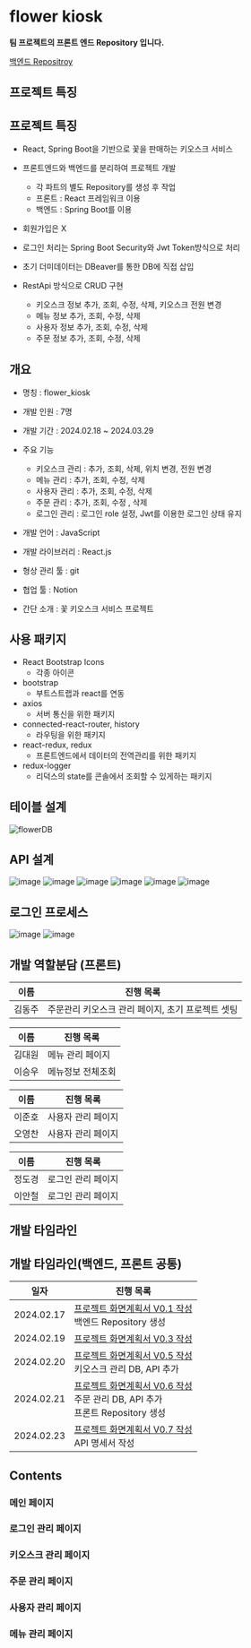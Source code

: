 # flower kiosk

**팀 프로젝트의 프론트 엔드 Repository 입니다.**

[백엔드 Repositroy](https://github.com/acornkiosk/Flower_back)

## 프로젝트 특징

## 프로젝트 특징

* React, Spring Boot을 기반으로 꽃을 판매하는 키오스크 서비스
    
* 프론트엔드와 백엔드를 분리하여 프로젝트 개발
    * 각 파트의 별도 Repository를 생성 후 작업
    * 프론트 : React 프레임워크 이용
    * 백엔드 : Spring Boot를 이용

* 회원가입은 X

* 로그인 처리는 Spring Boot Security와 Jwt Token방식으로 처리

* 초기 더미데이터는 DBeaver를 통한 DB에 직접 삽입
  
* RestApi 방식으로 CRUD 구현
    * 키오스크 정보 추가, 조회, 수정, 삭제, 키오스크 전원 변경   
    * 메뉴 정보 추가, 조회, 수정, 삭제
    * 사용자 정보 추가, 조회, 수정, 삭제
    * 주문 정보 추가, 조회, 수정, 삭제

## 개요

* 명칭 : flower_kiosk

* 개발 인원 : 7명

* 개발 기간 : 2024.02.18 ~ 2024.03.29

* 주요 기능 
	* 키오스크 관리 : 추가, 조회, 삭제, 위치 변경, 전원 변경
	* 메뉴 관리 : 추가, 조회, 수정, 삭제
	* 사용자 관리 : 추가, 조회, 수정, 삭제 
	* 주문 관리 : 추가, 조회, 수정 , 삭제
	* 로그인 관리 : 로그인 role 설정, Jwt를 이용한 로그인 상태 유지

* 개발 언어 : JavaScript

* 개발 라이브러리 : React.js

* 형상 관리 툴 : git

* 협업 툴 : Notion 
* 간단 소개 : 꽃 키오스크 서비스 프로젝트
## 사용 패키지

* React Bootstrap Icons
  * 각종 아이콘
* bootstrap
  * 부트스트랩과 react를 연동
* axios
  * 서버 통신을 위한 패키지
* connected-react-router, history
  * 라우팅을 위한 패키지
* react-redux, redux
  * 프론트엔드에서 데이터의 전역관리를 위한 패키지
* redux-logger
  * 리덕스의 state를 콘솔에서 조회할 수 있게하는 패키지

## 테이블 설계
![flowerDB](https://github.com/acornkiosk/flower_front/assets/94777814/b7e18eef-0821-4096-9b0a-5901e8ba38c2)

## API 설계
![image](https://github.com/acornkiosk/Flower_back/assets/94777814/6824e7d2-e84c-4a5a-99f8-be109596d44d)
![image](https://github.com/acornkiosk/Flower_back/assets/94777814/7d834a8d-638b-46da-a27e-f31ef82be611)
![image](https://github.com/acornkiosk/Flower_back/assets/94777814/1bc0943a-ff3a-4432-a1fb-cfd4982b3fe7)
![image](https://github.com/acornkiosk/Flower_back/assets/94777814/aabaf8a9-3c89-4055-a831-a19ddbef72dd)
![image](https://github.com/acornkiosk/Flower_back/assets/94777814/32aa5b4c-6eb5-4137-aecd-375539b26f7c)
![image](https://github.com/acornkiosk/Flower_back/assets/94777814/9e72a990-f936-4132-bc4f-ff6d0fead894)
## 로그인 프로세스
![image](https://github.com/acornkiosk/Flower_back/assets/94777814/769b7e44-8d16-45f4-808d-7af70177fd63)
![image](https://github.com/acornkiosk/Flower_back/assets/94777814/957b97ec-fc02-4e73-a76b-cb2fe456cd52)

## 개발 역할분담 (프론트)

| 이름       | 진행 목록                                                    |
| ------------ | ------------------------------------------------------------- |
| 김동주         | 주문관리 키오스크 관리 페이지, 초기 프로젝트 셋팅 |  |                          


| 이름       | 진행 목록                                                    |
| ------------ | ------------------------------------------------------------- |
| 김대원         | 메뉴 관리 페이지 |  |                         
| 이승우         | 메뉴정보 전체조회 |     


| 이름       | 진행 목록                                                    |
| ------------ | ------------------------------------------------------------- |
| 이준호         | 사용자 관리 페이지 |  |                       
| 오영찬         | 사용자 관리 페이지 |         


| 이름       | 진행 목록                                                    |
| ------------ | ------------------------------------------------------------- |
| 정도경         | 로그인 관리 페이지 |  |                         
| 이안철         | 로그인 관리 페이지 |  
## 개발 타임라인

## 개발 타임라인(백엔드, 프론트 공통)

| 일자       | 진행 목록                                                    |
| ---------- | ------------------------------------------------------------ |
| 2024.02.17 | [ 프로젝트 화면계획서 V0.1 작성](https://drive.google.com/drive/folders/19cVOkx5jpWMl9KqFia3Dd_BrflqpRaVl) <br />백엔드 Repository 생성 |
| 2024.02.19 | [ 프로젝트 화면계획서 V0.3 작성](https://drive.google.com/drive/folders/19cVOkx5jpWMl9KqFia3Dd_BrflqpRaVl) |
| 2024.02.20 | [ 프로젝트 화면계획서 V0.5 작성](https://drive.google.com/drive/folders/19cVOkx5jpWMl9KqFia3Dd_BrflqpRaVl) <br/> 키오스크 관리 DB, API 추가|
| 2024.02.21 | [ 프로젝트 화면계획서 V0.6 작성](https://drive.google.com/drive/folders/19cVOkx5jpWMl9KqFia3Dd_BrflqpRaVl) <br/> 주문 관리 DB, API 추가<br/> 프론트 Repository 생성|
| 2024.02.23 | [ 프로젝트 화면계획서 V0.7 작성](https://drive.google.com/drive/folders/19cVOkx5jpWMl9KqFia3Dd_BrflqpRaVl) <br/> API 명세서 작성|


## Contents

### 메인 페이지


### 로그인 관리 페이지



### 키오스크 관리 페이지

### 주문 관리 페이지

### 사용자 관리 페이지

### 메뉴 관리 페이지
